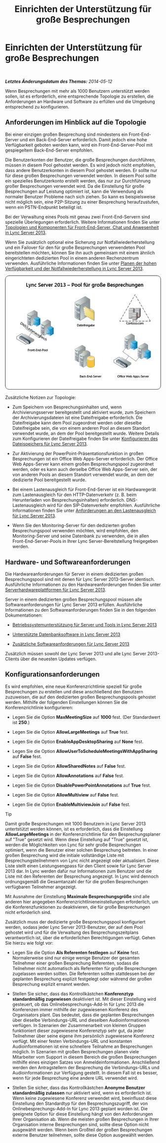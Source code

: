 ﻿---
title: Einrichten der Unterstützung für große Besprechungen
TOCTitle: Einrichten der Unterstützung für große Besprechungen
ms:assetid: 8e22d34b-b395-408d-9d48-8f2a3abe9513
ms:mtpsurl: https://technet.microsoft.com/de-de/library/JJ205074(v=OCS.15)
ms:contentKeyID: 49294708
ms.date: 07/20/2017
mtps_version: v=OCS.15
ms.translationtype: HT
---

# Einrichten der Unterstützung für große Besprechungen

 

_**Letztes Änderungsdatum des Themas:** 2014-05-12_

Wenn Besprechungen mit mehr als 1000 Benutzern unterstützt werden sollen, ist es erforderlich, eine entsprechende Topologie zu erstellen, die Anforderungen an Hardware und Software zu erfüllen und die Umgebung entsprechend zu konfigurieren.

## Anforderungen im Hinblick auf die Topologie

Bei einer einzigen großen Besprechung sind mindestens ein Front-End-Server und ein Back-End-Server erforderlich. Damit jedoch eine hohe Verfügbarkeit geboten werden kann, wird ein Front-End-Server-Pool mit gespiegeltem Back-End-Server empfohlen.

Die Benutzerkonten der Benutzer, die große Besprechungen durchführen, müssen in diesem Pool gehostet werden. Es wird jedoch nicht empfohlen, dass andere Benutzerkonten in diesem Pool gehostet werden. Er sollte nur für diese großen Besprechungen verwendet werden. In diesem Pool sollte ein spezielles Benutzerkonto erstellt werden, das nur zur Durchführung großer Besprechungen verwendet wird. Da die Einstellung für große Besprechungen auf Leistung optimiert ist, kann die Verwendung als normaler Benutzer Probleme nach sich ziehen. So kann es beispielsweise nicht möglich sein, eine P2P-Sitzung zu einer Besprechung heraufzustufen, wenn ein PSTN-Endpunkt beteiligt ist.

Bei der Verwaltung eines Pools mit genau zwei Front-End-Servern sind spezielle Überlegungen erforderlich. Weitere Informationen finden Sie unter [Topologien und Komponenten für Front-End-Server, Chat und Anwesenheit in Lync Server 2013](lync-server-2013-topologies-and-components-for-front-end-servers-instant-messaging-and-presence.md).

Wenn Sie zusätzlich optional eine Sicherung zur Notfallwiederherstellung und ein Failover für den für große Besprechungen verwendeten Pool bereitstellen möchten, können Sie ihn auch gemeinsam mit einem ähnlich eingerichteten dedizierten Pool in einem anderen Rechenzentrum verwenden. Ausführliche Informationen finden Sie unter [Planen der hohen Verfügbarkeit und der Notfallwiederherstellung in Lync Server 2013](lync-server-2013-planning-for-high-availability-and-disaster-recovery.md).

![Poolkonfiguration für große Besprechungen](images/JJ205074.ee00e1c0-c3b2-464d-aa89-a1e877cd034d(OCS.15).jpg "Poolkonfiguration für große Besprechungen")

Zusätzliche Notizen zur Topologie:

  - Zum Speichern von Besprechungsinhalten und, wenn Archivierungsserver bereitgestellt und aktiviert wurde, zum Speichern der Archivierungsdateien ist eine Dateifreigabe erforderlich. Die Dateifreigabe kann dem Pool zugeordnet werden oder dieselbe Dateifreigabe sein, die von einem anderen Pool an diesem Standort verwendet wurde, an dem der Pool bereitgestellt wurde. Weitere Details zum Konfigurieren der Dateifreigabe finden Sie unter [Konfigurieren des Dateispeichers für Lync Server 2013](lync-server-2013-configure-dfs-file-storage.md).

  - Zur Aktivierung der PowerPoint-Präsentationsfunktion in großen Besprechungen ist ein Office Web Apps-Server erforderlich. Der Office Web Apps-Server kann einem großen Besprechungspool zugeordnet werden, oder es kann auch derselbe Office Web Apps-Server sein, der von anderen Pools an diesem Standort verwendet wurde, an dem der dedizierte Pool bereitgestellt wurde.

  - Bei einem Lastenausgleich für Front-End-Server ist ein Hardwaregerät zum Lastenausgleich für den HTTP-Datenverkehr (z. B. beim Herunterladen von Besprechungsinhalten) erforderlich. DNS-Lastenausgleich wird für den SIP-Datenverkehr empfohlen. Ausführliche Informationen finden Sie unter [Anforderungen an den Lastenausgleich für Lync Server 2013](lync-server-2013-load-balancing-requirements.md).

  - Wenn Sie den Monitoring-Server für den dedizierten großen Besprechungspool verwenden möchten, wird empfohlen, den Monitoring-Server und seine Datenbank zu verwenden, die in allen Front-End-Server-Pools in Ihrer Lync Server-Bereitstellung freigegeben werden.

## Hardware- und Softwareanforderungen

Die Hardwareanforderungen für Server in einem dedizierten großen Besprechungspool sind mit denen für Lync Server 2013-Server identisch. Ausführliche Informationen zu den Hardwareanforderungen finden Sie unter [Serverhardwareplattformen für Lync Server 2013](lync-server-2013-server-hardware-platforms.md).

Server in einem dedizierten großen Besprechungspool müssen alle Softwareanforderungen für Lync Server 2013 erfüllen. Ausführliche Informationen zu den Softwareanforderungen finden Sie in den folgenden Dokumentationen:

  - [Betriebssystemunterstützung für Server und Tools in Lync Server 2013](lync-server-2013-server-and-tools-operating-system-support.md)

  - [Unterstützte Datenbanksoftware in Lync Server 2013](lync-server-2013-database-software-support.md)

  - [Zusätzliche Softwareanforderungen für Lync Server 2013](lync-server-2013-additional-software-requirements.md)

Zusätzlich müssen sowohl der Lync Server 2013 und alle Lync Server 2013-Clients über die neuesten Updates verfügen.

## Konfigurationsanforderungen

Es wird empfohlen, eine neue Konferenzrichtlinie speziell für große Besprechungen zu erstellen und diese anschließend den Benutzern zuzuweisen, die auf den dedizierten großen Besprechungspools gehostet werden. Mithilfe der folgenden Einstellungen können Sie die Konferenzrichtlinie konfigurieren:

  - Legen Sie die Option **MaxMeetingSize** auf **1000** fest. (Der Standardwert ist **250**.)

  - Legen Sie die Option **AllowLargeMeetings** auf **True** fest.

  - Legen Sie die Option **EnableAppDesktopSharing** auf **None** fest.

  - Legen Sie die Option **AllowUserToScheduleMeetingsWithAppSharing** auf **False** fest.

  - Legen Sie die Option **AllowSharedNotes** auf **False** fest.

  - Legen Sie die Option **AllowAnnotations** auf **False** fest.

  - Legen Sie die Option **DisablePowerPointAnnotations** auf **True** fest.

  - Legen Sie die Option **AllowMultiview** auf **False** fest.

  - Legen Sie die Option **EnableMultiviewJoin** auf **False** fest.


> [!TIP]
> Damit große Besprechungen mit 1000 Benutzern in Lync Server 2013 untertstützt werden können, ist es erforderlich, dass die Einstellung <STRONG>AllowLargeMeetings</STRONG> in der Konferenzrichtlinie für den Besprechungsplaner auf "True" gesetzt wird. Wenn diese Einstellung auf "True" gesetzt ist, werden die Möglichkeiten von Lync für sehr große Besprechungen optimiert, wenn die Benutzer einer solchen Besprechung beitreten. In einer großen Besprechung wird die initiale vollständige Liste mit Besprechungsteilnehmern von Lync nicht angezeigt oder aktualisiert. Diese Liste stellt einen Leistungsengpass für den Client sowie für Lync Server 2013 dar. In Lync werden dafür nur Informationen zum Benutzer und die Liste mit den Referenten der Besprechung angezeigt. In Lync wird dennoch ordnungsgemäß die Gesamtanzahl der für die großen Besprechungen verfügbaren Teilnehmer angezeigt.



Mit Ausnahme der Einstellung **Maximale Besprechungsgröße** sind alle anderen hier angegeben Konferenzrichtlinieneinstellungen erforderlich, um die Konferenzfunktionen zu deaktivieren, die für große Besprechungen nicht erforderlich sind.

Zusätzlich muss der dedizierte große Besprechungspool konfiguriert werden, sodass jeder Lync Server 2013-Benutzer, der auf dem Pool gehostet wird und für die Verwaltung des Besprechungszeitplans verantwortlich ist, über die erforderlichen Berechtigungen verfügt. Gehen Sie hierzu wie folgt vor:

  - Legen Sie die Option **Als Referenten festlegen** auf **Keine** fest. Normalerweise sind nur einige wenige Benutzer der gesamten Teilnehmer einer großen Besprechung Referenten, sodass die Teilnehmer nicht automatisch als Referenten für große Besprechungen zugelassen werden sollten. Die Referenten sollten stattdessen bei der geplanten Besprechung explizit festgelegt oder während der großen Besprechung explizit ernannt werden.

  - Stellen Sie sicher, dass das Kontrollkästchen **Konferenztyp standardmäßig zugewiesen** deaktiviert ist. Mit dieser Einstellung wird gesteuert, ob das Onlinebesprechungs-Add-In für Lync 2013 die Konferenzen immer mithilfe der zugewiesenen Konferenz des Organisators plant. Das bedeutet, dass die geplanten Besprechungen über dieselbe Verbindungs-URL und dieselben Audioinformationen verfügen. In Szenarien der Zusammenarbeit von kleinen Gruppen funktioniert dieser zugewiesene Konferenztyp sehr gut, da jeder Teilnehmer über seine eigene ihm persönlich zugewiesene Konferenz verfügt. Mit einer festen Verbindungs-URL und konstanten Audioinformationen ist eine schnellere Teilnahme an Besprechungen möglich. In Szenarien mit großen Besprechungen planen viele Mitarbeiter vom Support in diesem Bereich die großen Besprechungen mithilfe eines einzigen Satzes von Anmeldeinformationen. Anschließend werden den Antragstellern der Besprechung die Verbindungs-URLs und Audioinformationen zur Verfügung gestellt. In diesem Fall ist es besser, wenn für jede Besprechung eine andere URL verwendet wird.

  - Stellen Sie sicher, dass das Kontrollkästchen **Anonyme Benutzer standardmäßig zulassen** nur aktiviert wird, wenn es erforderlich ist. Wenn keine zugewiesene Konferenz verwendet wird, beeinflusst diese Einstellung den Standardtyp für den Besprechungszugriff, der von Onlinebesprechungs-Add-In für Lync 2013 geplant worden ist. Die geeignete Option für diese Einstellung hängt von den Anforderungen Ihrer Organisation ab. Wenn die meisten großen Besprechungen in Ihrer Organisation interne Besprechungen sind, sollte diese Option nicht ausgewählt werden. Wenn beim Großteil der großen Besprechungen externe Benutzer teilnehmen, sollte diese Option ausgewählt werden.

